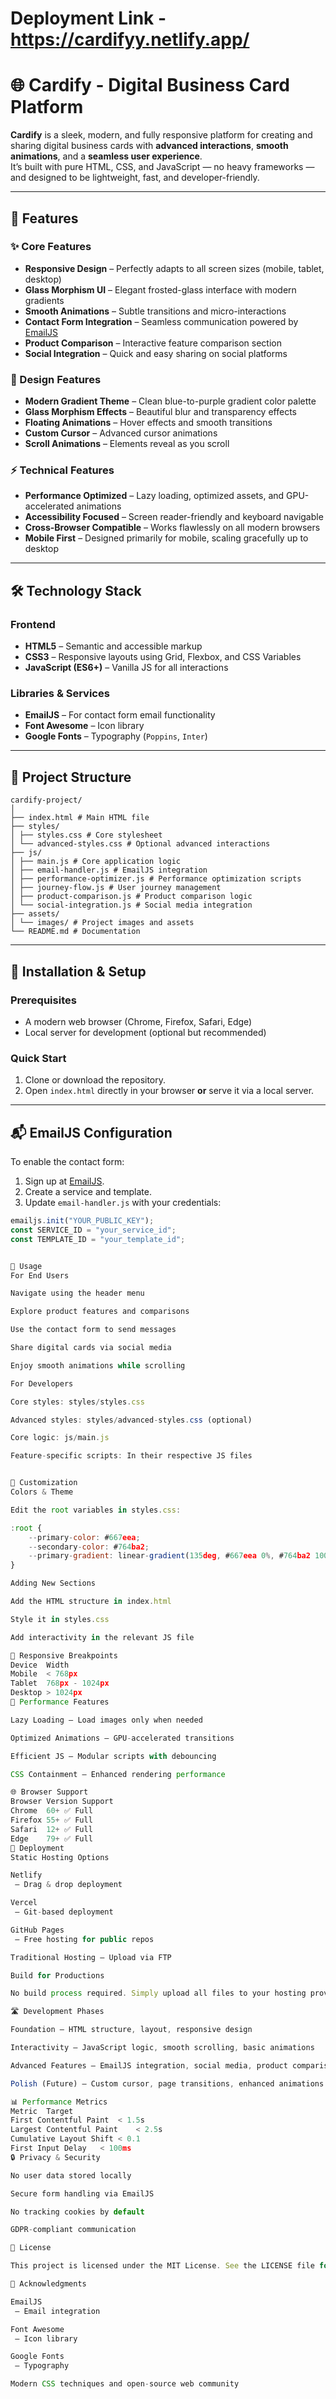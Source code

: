 # Deployment Link - https://cardifyy.netlify.app/
# 🌐 Cardify - Digital Business Card Platform

**Cardify** is a sleek, modern, and fully responsive platform for creating and sharing digital business cards with **advanced interactions**, **smooth animations**, and a **seamless user experience**.  
It’s built with pure HTML, CSS, and JavaScript — no heavy frameworks — and designed to be lightweight, fast, and developer-friendly.

---

## 🚀 Features

### ✨ Core Features
- **Responsive Design** – Perfectly adapts to all screen sizes (mobile, tablet, desktop)
- **Glass Morphism UI** – Elegant frosted-glass interface with modern gradients
- **Smooth Animations** – Subtle transitions and micro-interactions
- **Contact Form Integration** – Seamless communication powered by [EmailJS](https://www.emailjs.com)
- **Product Comparison** – Interactive feature comparison section
- **Social Integration** – Quick and easy sharing on social platforms

### 🎨 Design Features
- **Modern Gradient Theme** – Clean blue-to-purple gradient color palette
- **Glass Morphism Effects** – Beautiful blur and transparency effects
- **Floating Animations** – Hover effects and smooth transitions
- **Custom Cursor** – Advanced cursor animations
- **Scroll Animations** – Elements reveal as you scroll

### ⚡ Technical Features
- **Performance Optimized** – Lazy loading, optimized assets, and GPU-accelerated animations
- **Accessibility Focused** – Screen reader-friendly and keyboard navigable
- **Cross-Browser Compatible** – Works flawlessly on all modern browsers
- **Mobile First** – Designed primarily for mobile, scaling gracefully up to desktop

---

## 🛠️ Technology Stack

### Frontend
- **HTML5** – Semantic and accessible markup
- **CSS3** – Responsive layouts using Grid, Flexbox, and CSS Variables
- **JavaScript (ES6+)** – Vanilla JS for all interactions

### Libraries & Services
- **EmailJS** – For contact form email functionality
- **Font Awesome** – Icon library
- **Google Fonts** – Typography (`Poppins`, `Inter`)

---

## 📁 Project Structure
```
cardify-project/
│
├── index.html # Main HTML file
├── styles/
│ ├── styles.css # Core stylesheet
│ └── advanced-styles.css # Optional advanced interactions
├── js/
│ ├── main.js # Core application logic
│ ├── email-handler.js # EmailJS integration
│ ├── performance-optimizer.js # Performance optimization scripts
│ ├── journey-flow.js # User journey management
│ ├── product-comparison.js # Product comparison logic
│ └── social-integration.js # Social media integration
├── assets/
│ └── images/ # Project images and assets
└── README.md # Documentation

```



---

## 🎯 Installation & Setup

### Prerequisites
- A modern web browser (Chrome, Firefox, Safari, Edge)
- Local server for development (optional but recommended)

### Quick Start
1. Clone or download the repository.
2. Open `index.html` directly in your browser **or** serve it via a local server.

---

## 📬 EmailJS Configuration

To enable the contact form:

1. Sign up at [EmailJS](https://www.emailjs.com).
2. Create a service and template.
3. Update `email-handler.js` with your credentials:

```javascript
emailjs.init("YOUR_PUBLIC_KEY");
const SERVICE_ID = "your_service_id";
const TEMPLATE_ID = "your_template_id";


💫 Usage
For End Users

Navigate using the header menu

Explore product features and comparisons

Use the contact form to send messages

Share digital cards via social media

Enjoy smooth animations while scrolling

For Developers

Core styles: styles/styles.css

Advanced styles: styles/advanced-styles.css (optional)

Core logic: js/main.js

Feature-specific scripts: In their respective JS files


🎨 Customization
Colors & Theme

Edit the root variables in styles.css:

:root {
    --primary-color: #667eea;
    --secondary-color: #764ba2;
    --primary-gradient: linear-gradient(135deg, #667eea 0%, #764ba2 100%);
}

Adding New Sections

Add the HTML structure in index.html

Style it in styles.css

Add interactivity in the relevant JS file

📱 Responsive Breakpoints
Device	Width
Mobile	< 768px
Tablet	768px - 1024px
Desktop	> 1024px
🔧 Performance Features

Lazy Loading – Load images only when needed

Optimized Animations – GPU-accelerated transitions

Efficient JS – Modular scripts with debouncing

CSS Containment – Enhanced rendering performance

🌐 Browser Support
Browser	Version	Support
Chrome	60+	✅ Full
Firefox	55+	✅ Full
Safari	12+	✅ Full
Edge	79+	✅ Full
🚀 Deployment
Static Hosting Options

Netlify
 – Drag & drop deployment

Vercel
 – Git-based deployment

GitHub Pages
 – Free hosting for public repos

Traditional Hosting – Upload via FTP

Build for Productions

No build process required. Simply upload all files to your hosting provider.

🛣️ Development Phases

Foundation – HTML structure, layout, responsive design

Interactivity – JavaScript logic, smooth scrolling, basic animations

Advanced Features – EmailJS integration, social media, product comparison

Polish (Future) – Custom cursor, page transitions, enhanced animations

📊 Performance Metrics
Metric	Target
First Contentful Paint	< 1.5s
Largest Contentful Paint	< 2.5s
Cumulative Layout Shift	< 0.1
First Input Delay	< 100ms
🔒 Privacy & Security

No user data stored locally

Secure form handling via EmailJS

No tracking cookies by default

GDPR-compliant communication

📄 License

This project is licensed under the MIT License. See the LICENSE file for details.

🙏 Acknowledgments

EmailJS
 – Email integration

Font Awesome
 – Icon library

Google Fonts
 – Typography

Modern CSS techniques and open-source web community
